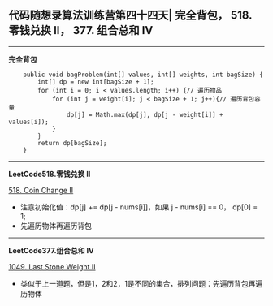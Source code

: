 ## **代码随想录算法训练营第四十四天| 完全背包， 518. 零钱兑换 II， 377. 组合总和 Ⅳ**
<hr/>

**完全背包**

        public void bagProblem(int[] values, int[] weights, int bagSize) {
            int[] dp = new int[bagSize + 1];
            for (int i = 0; i < values.length; i++) {// 遍历物品
                for (int j = weight[i]; j < bagSize + 1; j++){// 遍历背包容量
                    dp[j] = Math.max(dp[j], dp[j - weight[i]] + values[i]);
                }
            }
            return dp[bagSize];
        }

<hr/>

**LeetCode518.零钱兑换 II**

[518. Coin Change II](https://leetcode.cn/problems/coin-change-ii/description/)

- 注意初始化值：dp[j] += dp[j - nums[i]]，如果 j - nums[i] == 0， dp[0] = 1;
- 先遍历物体再遍历背包

<hr/>

**LeetCode377.组合总和 Ⅳ**

[1049. Last Stone Weight II](https://leetcode.cn/problems/last-stone-weight-ii/description/)

- 类似于上一道题，但是1，2和2，1是不同的集合，排列问题：先遍历背包再遍历物体 
